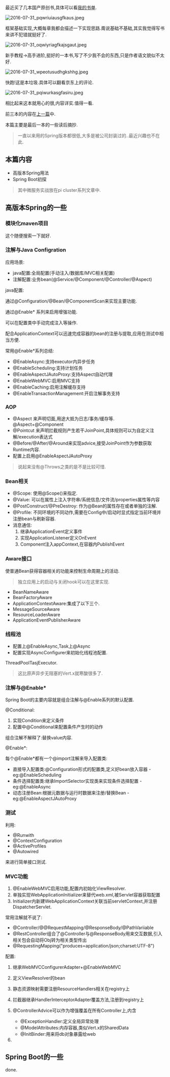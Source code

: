 最近买了几本国产原创书,具体可以看[我的书单](http://www.slahser.com/booklist/).

![2016-07-31_pqwriuiausgfkaus.jpeg](https://o4dyfn0ef.qnssl.com/image/2016-07-31_pqwriuiausgfkaus.jpeg?imageView2/2/h/200) 

框架基础实现,大概每章我都会描述一下实现思路.甭说基础不基础,其实我觉得写书来讲不犯错就挺好了.  

![2016-07-31_oqwiyriagfkajsgaut.jpeg](https://o4dyfn0ef.qnssl.com/image/2016-07-31_oqwiyriagfkajsgaut.jpeg?imageView2/2/h/200)

新手教程->高手进阶,挺好的一本书,写了不少我不会的东西,只是作者语文貌似不太好. 

![2016-07-31_wpeotusudhgkshhg.jpeg](https://o4dyfn0ef.qnssl.com/image/2016-07-31_wpeotusudhgkshhg.jpeg?imageView2/2/h/200) 

快跑!这是本垃圾.具体可以翻看京东上的评论.  

![2016-07-31_pqiwurkasgfasiru.jpeg](https://o4dyfn0ef.qnssl.com/image/2016-07-31_pqiwurkasgfasiru.jpeg?imageView2/2/h/200) 

相比起来这本就用心的很,内容详实.值得一看.

前三本的内容在[上一篇](http://www.slahser.com/2016/06/23/他们怎么写开发框架/)中. 

本篇主要是最后一本的一些读后摘抄. 

> 一直以来用的Spring版本都很低,大多是被公司封装过的..最近兴趣也不在此.  

## 本篇内容 

- 高版本Spring用法
- Spring Boot初探 

> 其中微服务实战放在pi cluster系列文章中. 

## 高版本Spring的一些 

### 模块化maven项目 

这个随便搜索一下就好. 

### 注解与Java Configration 

应用场景: 

- java配置:全局配置(手动注入/数据库/MVC相关配置)
- 注解配置:业务bean(@Service/@Component/@Controller/@Aspect)

java配置: 

通过@Configuration/@Bean/@ComponentScan来实现主要功能. 

通过@Enable* 系列来启用增强功能. 

可以在配置类中手动完成注入等操作. 

配合ApplicationContext可以迅速完成容器的bean的注册与提取,应用在测试中相当方便. 

常用@Enable*系列总结: 

- @EnableAsync:支持executor内异步任务
- @EnableScheduling:支持计划任务
- @EnableAspectJAutoProxy:支持Aspect自动代理
- @EnableWebMVC:启用MVC支持
- @EnableCaching:启用注解缓存支持
- @EnableTransactionManagement:开启注解事务支持

### AOP 

- @Aspect 来声明切面,用途大抵为日志/事务/缓存等. @Aspect+@Component
- @Pointcut 来声明拦截规则产生若干JoinPoint,具体规则可以为自定义注解/execution表达式 
- @Before/@After/@Around来实现advice,接受JoinPoint作为参数获取Runtime内容.
- 配置上启用@EnableAspectJAutoProxy

> 说起来没有@Throws之类的是不是比较可惜. 

### Bean相关 

- @Scope: 使用@Scope()来指定. 
- @Value: 可以在属性上注入字符串/系统信息/文件流/properties属性等内容
- @PostConstruct/@PreDestroy: 作为@Bean的属性存在或者单独的注解. 
- @Profile: 不同环境的不同动作,需要在Config中/启动时显式指定当前环境并注册bean与刷新容器. 
- 消息通信: 
    1. 继承ApplicationEvent定义事件
    2. 实现ApplicationListener定义OnEvent
    3. Component注入appContext,在容器内PublishEvent

### Aware接口 

使普通Bean获得容器相关的功能来控制生命周期上的活动. 

> 独立应用上的启动与关闭hook可以在这里实现. 

- BeanNameAware
- BeanFactoryAware
- ApplicationContextAware:集成了以下三个. 
- MessageSourceAware
- ResourceLoaderAware
- ApplicationEventPublisherAware

### 线程池 

- 配置上@EnableAsync,Task上@Async
- 配置实现AsyncConfigurer来初始化线程池配置. 

ThreadPoolTasjExecutor. 

> 这比原声异步无阻塞的Vert.x就寒酸很多了. 

### 注解与@Enable*  

Spring Boot的主要内容就是组合注解与@Enable系列的默认配置. 

@Conditional: 

1. 实现Condition来定义条件
2. 配置中@Conditional来配置条件产生时的动作 

组合注解不解释了:替换value内容. 

@Enable*: 

每个@Enable*都有一个@import注解来导入配置类: 

- 直接导入配置类:@Configuration形式的配置类,定义好bean放入容器 - eg:@EnableScheduling
- 条件选择配置类:继承ImportSelector实现类来实现条件选择配置 - eg:@EnableAsync
- 动态注册Bean:根据元数据与运行时数据来注册/替换Bean - eg:@EnableAspectJAutoProxy

### 测试 

利用: 

- @Runwith
- @ContextConfiguration
- @ActiveProfiles
- @Autowired

来进行简单接口测试. 

### MVC功能 

1. @EnableWebMVC启用功能,配置内初始化ViewResolver. 
2. 单独实现WebApplicationInitializer来替代web.xml,被Servlet容器获取配置 
3. Initializer内新建WebApplicationContext关联当前servletContext,并注册DispatcherServlet.

常用注解就不说了: 

- @Controller/@@RequestMapping/@ResponseBody/@PathVariiable
- @RestController组合了@Controller与@ResponseBody用来交互数据,引入相关包会自动将Obj转为相关类型传出 
- @RequestingMapping("produces=application/json;charset:UTF-8")

配置: 

1. 继承WebMVCConfigurerAdapter+@EnableWebMVC
2. 定义ViewResolver的bean
3. 静态资源映射需要注册ResourceHandlers相关在registry上
4. 拦截器继承HandlerInterceptorAdapter覆盖方法,注册到registry上
5. @ControllerAdvice可以作为增强覆盖在所有Controller上,内含 

    - @ExceptionHandler:定义全局异常处理
    - @ModelAttributes:内存容器,类似Vert.x的SharedData
    - @InitBinder:用来将db对象暴露给web 

6. 






## Spring Boot的一些 


done. 



